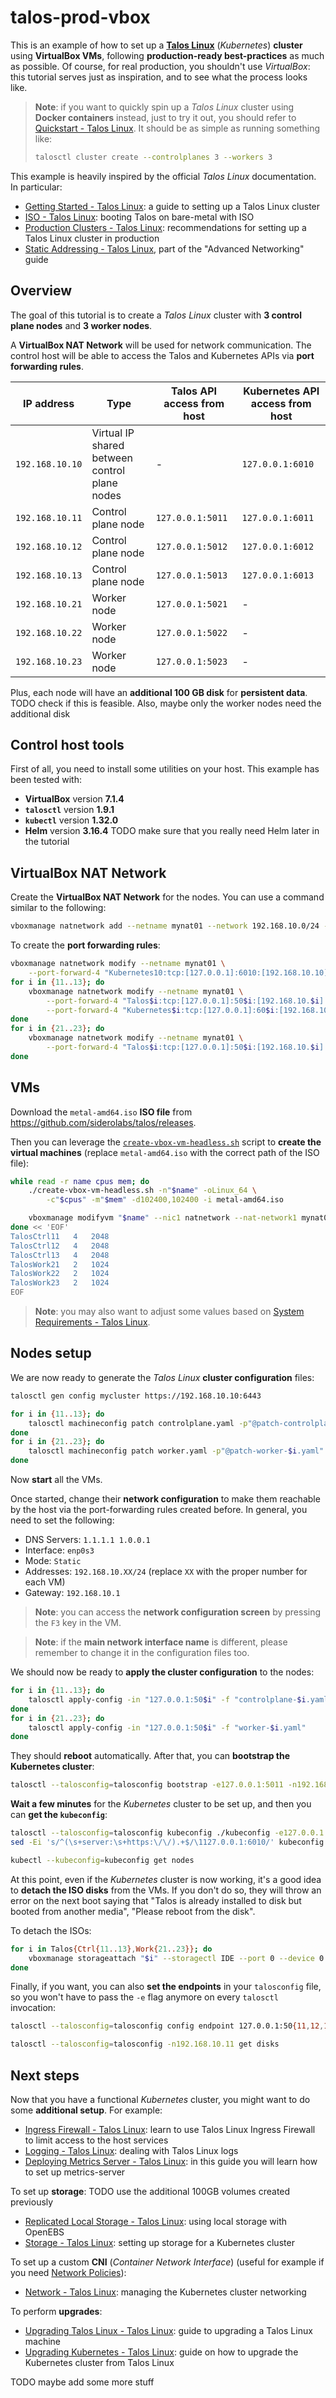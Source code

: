 # talos-prod-vbox

This is an example of how to set up a **[Talos Linux](https://www.talos.dev/)** (_Kubernetes_) **cluster** using **VirtualBox VMs**, following **production-ready best-practices** as much as possible. Of course, for real production, you shouldn't use _VirtualBox_: this tutorial serves just as inspiration, and to see what the process looks like.

> **Note**: if you want to quickly spin up a _Talos Linux_ cluster using **Docker containers** instead, just to try it out, you should refer to [Quickstart - Talos Linux](https://www.talos.dev/v1.9/introduction/quickstart/). It should be as simple as running something like:
>
> ```bash
> talosctl cluster create --controlplanes 3 --workers 3
> ```

This example is heavily inspired by the official _Talos Linux_ documentation. In particular:

- [Getting Started - Talos Linux](https://www.talos.dev/v1.9/introduction/getting-started/): a guide to setting up a Talos Linux cluster
- [ISO - Talos Linux](https://www.talos.dev/v1.9/talos-guides/install/bare-metal-platforms/iso/): booting Talos on bare-metal with ISO
- [Production Clusters - Talos Linux](https://www.talos.dev/v1.9/introduction/prodnotes/): recommendations for setting up a Talos Linux cluster in production
- [Static Addressing - Talos Linux](https://www.talos.dev/v1.9/advanced/advanced-networking/#static-addressing), part of the "Advanced Networking" guide

## Overview

The goal of this tutorial is to create a _Talos Linux_ cluster with **3 control plane nodes** and **3 worker nodes**.

A **VirtualBox NAT Network** will be used for network communication. The control host will be able to access the Talos and Kubernetes APIs via **port forwarding rules**.

| IP address      | Type                                          | Talos API access from host | Kubernetes API access from host |
| --------------- | --------------------------------------------- | -------------------------- | ------------------------------- |
| `192.168.10.10` | Virtual IP shared between control plane nodes | -                          | `127.0.0.1:6010`                |
| `192.168.10.11` | Control plane node                            | `127.0.0.1:5011`           | `127.0.0.1:6011`                |
| `192.168.10.12` | Control plane node                            | `127.0.0.1:5012`           | `127.0.0.1:6012`                |
| `192.168.10.13` | Control plane node                            | `127.0.0.1:5013`           | `127.0.0.1:6013`                |
| `192.168.10.21` | Worker node                                   | `127.0.0.1:5021`           | -                               |
| `192.168.10.22` | Worker node                                   | `127.0.0.1:5022`           | -                               |
| `192.168.10.23` | Worker node                                   | `127.0.0.1:5023`           | -                               |

Plus, each node will have an **additional 100 GB disk** for **persistent data**. TODO check if this is feasible. Also, maybe only the worker nodes need the additional disk

## Control host tools

First of all, you need to install some utilities on your host. This example has been tested with:

- **VirtualBox** version **7.1.4**
- **`talosctl`** version **1.9.1**
- **`kubectl`** version **1.32.0**
- **Helm** version **3.16.4** TODO make sure that you really need Helm later in the tutorial

## VirtualBox NAT Network

Create the **VirtualBox NAT Network** for the nodes. You can use a command similar to the following:

```bash
vboxmanage natnetwork add --netname mynat01 --network 192.168.10.0/24 --enable --dhcp on
```

To create the **port forwarding rules**:

```bash
vboxmanage natnetwork modify --netname mynat01 \
    --port-forward-4 "Kubernetes10:tcp:[127.0.0.1]:6010:[192.168.10.10]:6443"
for i in {11..13}; do
    vboxmanage natnetwork modify --netname mynat01 \
        --port-forward-4 "Talos$i:tcp:[127.0.0.1]:50$i:[192.168.10.$i]:50000" \
        --port-forward-4 "Kubernetes$i:tcp:[127.0.0.1]:60$i:[192.168.10.$i]:6443"
done
for i in {21..23}; do
    vboxmanage natnetwork modify --netname mynat01 \
        --port-forward-4 "Talos$i:tcp:[127.0.0.1]:50$i:[192.168.10.$i]:50000"
done
```

## VMs

Download the `metal-amd64.iso` **ISO file** from https://github.com/siderolabs/talos/releases.

Then you can leverage the [`create-vbox-vm-headless.sh`](https://github.com/dmotte/misc/blob/main/scripts/create-vbox-vm-headless.sh) script to **create the virtual machines** (replace `metal-amd64.iso` with the correct path of the ISO file):

```bash
while read -r name cpus mem; do
    ./create-vbox-vm-headless.sh -n"$name" -oLinux_64 \
        -c"$cpus" -m"$mem" -d102400,102400 -i metal-amd64.iso

    vboxmanage modifyvm "$name" --nic1 natnetwork --nat-network1 mynat01
done << 'EOF'
TalosCtrl11   4   2048
TalosCtrl12   4   2048
TalosCtrl13   4   2048
TalosWork21   2   1024
TalosWork22   2   1024
TalosWork23   2   1024
EOF
```

> **Note**: you may also want to adjust some values based on [System Requirements - Talos Linux](https://www.talos.dev/v1.9/introduction/system-requirements/).

## Nodes setup

We are now ready to generate the _Talos Linux_ **cluster configuration** files:

```bash
talosctl gen config mycluster https://192.168.10.10:6443

for i in {11..13}; do
    talosctl machineconfig patch controlplane.yaml -p"@patch-controlplane-$i.yaml" -o "controlplane-$i.yaml"
done
for i in {21..23}; do
    talosctl machineconfig patch worker.yaml -p"@patch-worker-$i.yaml" -o "worker-$i.yaml"
done
```

Now **start** all the VMs.

Once started, change their **network configuration** to make them reachable by the host via the port-forwarding rules created before. In general, you need to set the following:

- DNS Servers: `1.1.1.1 1.0.0.1`
- Interface: `enp0s3`
- Mode: `Static`
- Addresses: `192.168.10.XX/24` (replace `XX` with the proper number for each VM)
- Gateway: `192.168.10.1`

> **Note**: you can access the **network configuration screen** by pressing the `F3` key in the VM.

> **Note**: if the **main network interface name** is different, please remember to change it in the configuration files too.

We should now be ready to **apply the cluster configuration** to the nodes:

```bash
for i in {11..13}; do
    talosctl apply-config -in "127.0.0.1:50$i" -f "controlplane-$i.yaml"
done
for i in {21..23}; do
    talosctl apply-config -in "127.0.0.1:50$i" -f "worker-$i.yaml"
done
```

They should **reboot** automatically. After that, you can **bootstrap the Kubernetes cluster**:

```bash
talosctl --talosconfig=talosconfig bootstrap -e127.0.0.1:5011 -n192.168.10.11
```

**Wait a few minutes** for the _Kubernetes_ cluster to be set up, and then you can **get the `kubeconfig`**:

```bash
talosctl --talosconfig=talosconfig kubeconfig ./kubeconfig -e127.0.0.1:5011 -n192.168.10.11
sed -Ei 's/^(\s+server:\s+https:\/\/).+$/\1127.0.0.1:6010/' kubeconfig

kubectl --kubeconfig=kubeconfig get nodes
```

At this point, even if the _Kubernetes_ cluster is now working, it's a good idea to **detach the ISO disks** from the VMs. If you don't do so, they will throw an error on the next boot saying that "Talos is already installed to disk but booted from another media", "Please reboot from the disk".

To detach the ISOs:

```bash
for i in Talos{Ctrl{11..13},Work{21..23}}; do
    vboxmanage storageattach "$i" --storagectl IDE --port 0 --device 0 --type dvddrive --medium none
done
```

Finally, if you want, you can also **set the endpoints** in your `talosconfig` file, so you won't have to pass the `-e` flag anymore on every `talosctl` invocation:

```bash
talosctl --talosconfig=talosconfig config endpoint 127.0.0.1:50{11,12,13}

talosctl --talosconfig=talosconfig -n192.168.10.11 get disks
```

## Next steps

Now that you have a functional _Kubernetes_ cluster, you might want to do some **additional setup**. For example:

- [Ingress Firewall - Talos Linux](https://www.talos.dev/v1.9/talos-guides/network/ingress-firewall/): learn to use Talos Linux Ingress Firewall to limit access to the host services
- [Logging - Talos Linux](https://www.talos.dev/v1.9/talos-guides/configuration/logging/): dealing with Talos Linux logs
- [Deploying Metrics Server - Talos Linux](https://www.talos.dev/v1.9/kubernetes-guides/configuration/deploy-metrics-server/): in this guide you will learn how to set up metrics-server

To set up **storage**: TODO use the additional 100GB volumes created previously

- [Replicated Local Storage - Talos Linux](https://www.talos.dev/v1.9/kubernetes-guides/configuration/replicated-local-storage-with-openebs/): using local storage with OpenEBS
- [Storage - Talos Linux](https://www.talos.dev/v1.9/kubernetes-guides/configuration/storage/): setting up storage for a Kubernetes cluster

To set up a custom **CNI** (_Container Network Interface_) (useful for example if you need [Network Policies](https://kubernetes.io/docs/concepts/services-networking/network-policies/)):

- [Network - Talos Linux](https://www.talos.dev/v1.9/kubernetes-guides/network/): managing the Kubernetes cluster networking

To perform **upgrades**:

- [Upgrading Talos Linux - Talos Linux](https://www.talos.dev/v1.9/talos-guides/upgrading-talos/): guide to upgrading a Talos Linux machine
- [Upgrading Kubernetes - Talos Linux](https://www.talos.dev/v1.9/kubernetes-guides/upgrading-kubernetes/): guide on how to upgrade the Kubernetes cluster from Talos Linux

TODO maybe add some more stuff
